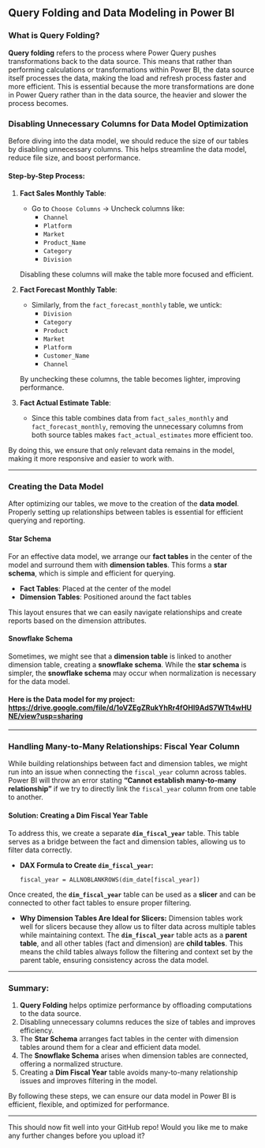 ## **Query Folding and Data Modeling in Power BI**

### **What is Query Folding?**

**Query folding** refers to the process where Power Query pushes transformations back to the data source. This means that rather than performing calculations or transformations within Power BI, the data source itself processes the data, making the load and refresh process faster and more efficient. This is essential because the more transformations are done in Power Query rather than in the data source, the heavier and slower the process becomes.

### **Disabling Unnecessary Columns for Data Model Optimization**

Before diving into the data model, we should reduce the size of our tables by disabling unnecessary columns. This helps streamline the data model, reduce file size, and boost performance.

#### **Step-by-Step Process**:

1. **Fact Sales Monthly Table**:  
   - Go to `Choose Columns` → Uncheck columns like:
     - `Channel`
     - `Platform`
     - `Market`
     - `Product_Name`
     - `Category`
     - `Division`

   Disabling these columns will make the table more focused and efficient.

2. **Fact Forecast Monthly Table**:  
   - Similarly, from the `fact_forecast_monthly` table, we untick:
     - `Division`
     - `Category`
     - `Product`
     - `Market`
     - `Platform`
     - `Customer_Name`
     - `Channel`

   By unchecking these columns, the table becomes lighter, improving performance.

3. **Fact Actual Estimate Table**:  
   - Since this table combines data from `fact_sales_monthly` and `fact_forecast_monthly`, removing the unnecessary columns from both source tables makes `fact_actual_estimates` more efficient too.

By doing this, we ensure that only relevant data remains in the model, making it more responsive and easier to work with.

---

### **Creating the Data Model**

After optimizing our tables, we move to the creation of the **data model**. Properly setting up relationships between tables is essential for efficient querying and reporting.

#### **Star Schema**

For an effective data model, we arrange our **fact tables** in the center of the model and surround them with **dimension tables**. This forms a **star schema**, which is simple and efficient for querying.

- **Fact Tables**: Placed at the center of the model
- **Dimension Tables**: Positioned around the fact tables

This layout ensures that we can easily navigate relationships and create reports based on the dimension attributes.

#### **Snowflake Schema**

Sometimes, we might see that a **dimension table** is linked to another dimension table, creating a **snowflake schema**. While the **star schema** is simpler, the **snowflake schema** may occur when normalization is necessary for the data model.

#### Here is the Data model for my project: https://drive.google.com/file/d/1oVZEgZRukYhRr4fOHl9AdS7WTt4wHUNE/view?usp=sharing
---

### **Handling Many-to-Many Relationships: Fiscal Year Column**

While building relationships between fact and dimension tables, we might run into an issue when connecting the `fiscal_year` column across tables. Power BI will throw an error stating **“Cannot establish many-to-many relationship”** if we try to directly link the `fiscal_year` column from one table to another.

#### **Solution: Creating a Dim Fiscal Year Table**

To address this, we create a separate **`dim_fiscal_year`** table. This table serves as a bridge between the fact and dimension tables, allowing us to filter data correctly.

- **DAX Formula to Create `dim_fiscal_year`:**
  ```DAX
  fiscal_year = ALLNOBLANKROWS(dim_date[fiscal_year])
  ```

Once created, the **`dim_fiscal_year`** table can be used as a **slicer** and can be connected to other fact tables to ensure proper filtering.

- **Why Dimension Tables Are Ideal for Slicers:**
  Dimension tables work well for slicers because they allow us to filter data across multiple tables while maintaining context. The **`dim_fiscal_year`** table acts as a **parent table**, and all other tables (fact and dimension) are **child tables**. This means the child tables always follow the filtering and context set by the parent table, ensuring consistency across the data model.

---

### **Summary**:

1. **Query Folding** helps optimize performance by offloading computations to the data source.
2. Disabling unnecessary columns reduces the size of tables and improves efficiency.
3. The **Star Schema** arranges fact tables in the center with dimension tables around them for a clear and efficient data model.
4. The **Snowflake Schema** arises when dimension tables are connected, offering a normalized structure.
5. Creating a **Dim Fiscal Year** table avoids many-to-many relationship issues and improves filtering in the model.

By following these steps, we can ensure our data model in Power BI is efficient, flexible, and optimized for performance.

---

This should now fit well into your GitHub repo! Would you like me to make any further changes before you upload it?
